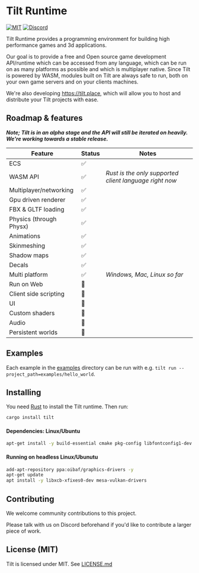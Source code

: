 # Tilt Runtime

[![MIT](https://img.shields.io/badge/license-MIT-blue.svg)](https://github.com/TiltOrg/Tilt#license)
[![Discord](https://img.shields.io/discord/894505972289134632)](https://discord.gg/gYSM4tHZ)

Tilt Runtime provides a programming environment for building high performance games and 3d applications.

Our goal is to provide a free and Open source game development API/runtime which can be accessed from any language, which can be run on as many platforms as possible and which is multiplayer native. Since Tilt is powered by WASM, modules built on Tilt are always safe to run, both on your own game servers and on your clients machines.

We're also developing https://tilt.place, which will allow you to host and distribute your Tilt projects with ease.

## Roadmap & features

***Note; Tilt is in an alpha stage and the API will still be iterated on heavily. We're working towards a stable release.***

| Feature | Status | Notes |
| ------- | ------ | ----- |
| ECS | ✅ |
| WASM API | ✅ | *Rust is the only supported client language right now* |
| Multiplayer/networking | ✅ |
| Gpu driven renderer | ✅ |
| FBX & GLTF loading | ✅ |
| Physics (through Physx) | ✅ |
| Animations | ✅ |
| Skinmeshing | ✅ |
| Shadow maps | ✅ |
| Decals | ✅ |
| Multi platform | ✅ | *Windows, Mac, Linux so far* |
| Run on Web | 🚧 |
| Client side scripting | 🚧 |
| UI | 🚧 |
| Custom shaders | 🚧 |
| Audio | 🚧 |
| Persistent worlds | 🚧 |

## Examples

Each example in the [examples](./examples/) directory can be run with e.g. `tilt run --project_path=examples/hello_world`.

## Installing

You need [Rust](https://www.rust-lang.org/) to install the Tilt runtime. Then run:

```sh
cargo install tilt
```

#### Dependencies: Linux/Ubuntu

```sh
apt-get install -y build-essential cmake pkg-config libfontconfig1-dev clang libasound2-dev ninja-build
```

#### Running on headless Linux/Ubunutu

```sh
add-apt-repository ppa:oibaf/graphics-drivers -y
apt-get update
apt install -y libxcb-xfixes0-dev mesa-vulkan-drivers
```

## Contributing

We welcome community contributions to this project.

Please talk with us on Discord beforehand if you'd like to contribute a larger piece of work.

## License (MIT)

Tilt is licensed under MIT. See [LICENSE.md](./LICENSE.md)
